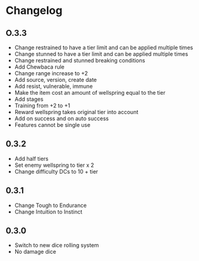 # Changelog

## O.3.3

- Change restrained to have a tier limit and can be applied multiple times
- Change stunned to have a tier limit and can be applied multiple times
- Change restrained and stunned breaking conditions
- Add Chewbaca rule
- Change range increase to +2
- Add source, version, create date
- Add resist, vulnerable, immune
- Make the item cost an amount of wellspring equal to the tier
- Add stages
- Training from +2 to +1
- Reward wellspring takes original tier into account
- Add on success and on auto success
- Features cannot be single use

## 0.3.2

- Add half tiers
- Set enemy wellspring to tier x 2
- Change difficulty DCs to 10 + tier

## 0.3.1

- Change Tough to Endurance
- Change Intuition to Instinct

## 0.3.0

- Switch to new dice rolling system
- No damage dice
